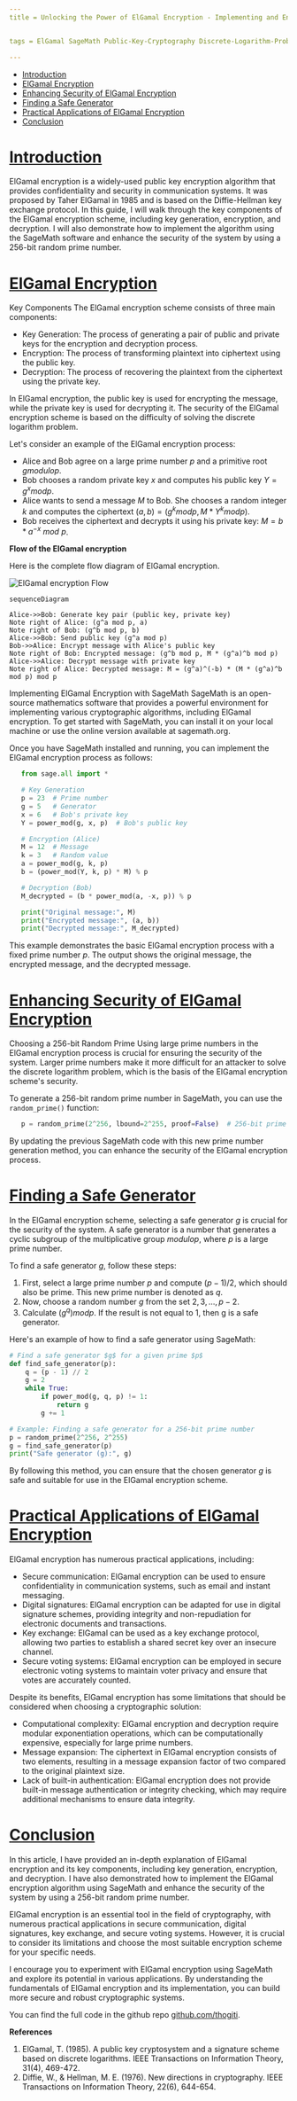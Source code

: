 ```yaml
---
title = Unlocking the Power of ElGamal Encryption - Implementing and Enhancing Security with SageMath


tags = ElGamal SageMath Public-Key-Cryptography Discrete-Logarithm-Problem ElGamal-Key-Generation ElGamal-Encryption-and-Decryption Secure-Communication-with-ElGamal Enhancing-ElGamal-Security

---
```


- [Introduction](#introduction)
- [ElGamal Encryption](#elgamal-encryption)
- [Enhancing Security of ElGamal Encryption](#enhancing-security-of-elgamal-encryption)
- [Finding a Safe Generator](#finding-a-safe-generator)
- [Practical Applications of ElGamal Encryption](#practical-applications-of-elgamal-encryption)
- [Conclusion](#conclusion)



# [Introduction](#introduction) 

ElGamal encryption is a widely-used public key encryption algorithm that provides confidentiality and security in communication systems. It was proposed by Taher ElGamal in 1985 and is based on the Diffie-Hellman key exchange protocol. In this guide, I will walk through the key components of the ElGamal encryption scheme, including key generation, encryption, and decryption. I will also demonstrate how to implement the algorithm using the SageMath software and enhance the security of the system by using a 256-bit random prime number.

# [ElGamal Encryption](#elgamal-encryption)

Key Components The ElGamal encryption scheme consists of three main components:
- Key Generation: The process of generating a pair of public and private keys for the encryption and decryption process.
- Encryption: The process of transforming plaintext into ciphertext using the public key.
- Decryption: The process of recovering the plaintext from the ciphertext using the private key.

In ElGamal encryption, the public key is used for encrypting the message, while the private key is used for decrypting it. The security of the ElGamal encryption scheme is based on the difficulty of solving the discrete logarithm problem.

Let's consider an example of the ElGamal encryption process:

- Alice and Bob agree on a large prime number $p$ and a primitive root $g modulo p$.
- Bob chooses a random private key $x$ and computes his public key $Y = g^x mod p$.
- Alice wants to send a message $M$ to Bob. She chooses a random integer $k$ and computes the ciphertext $(a, b) = (g^k mod p, M * Y^k mod p)$.
- Bob receives the ciphertext and decrypts it using his private key: $M = b * a^{-x}\ mod\ p$.

**Flow of the ElGamal encryption**

Here is the complete flow diagram of ElGamal encryption.

![ElGamal encryption Flow](https://github.com/thogiti/thogiti.github.io/blob/master/assets/images/20230623/Flow-ElGamal-encryption.png)



```mermaid
sequenceDiagram 

Alice->>Bob: Generate key pair (public key, private key) 
Note right of Alice: (g^a mod p, a) 
Note right of Bob: (g^b mod p, b) 
Alice->>Bob: Send public key (g^a mod p) 
Bob->>Alice: Encrypt message with Alice's public key 
Note right of Bob: Encrypted message: (g^b mod p, M * (g^a)^b mod p) 
Alice->>Alice: Decrypt message with private key 
Note right of Alice: Decrypted message: M = (g^a)^(-b) * (M * (g^a)^b mod p) mod p
```

Implementing ElGamal Encryption with SageMath SageMath is an open-source mathematics software that provides a powerful environment for implementing various cryptographic algorithms, including ElGamal encryption. To get started with SageMath, you can install it on your local machine or use the online version available at sagemath.org.

Once you have SageMath installed and running, you can implement the ElGamal encryption process as follows:

```python
   from sage.all import *

   # Key Generation
   p = 23  # Prime number
   g = 5   # Generator
   x = 6   # Bob's private key
   Y = power_mod(g, x, p)  # Bob's public key

   # Encryption (Alice)
   M = 12  # Message
   k = 3   # Random value
   a = power_mod(g, k, p)
   b = (power_mod(Y, k, p) * M) % p

   # Decryption (Bob)
   M_decrypted = (b * power_mod(a, -x, p)) % p

   print("Original message:", M)
   print("Encrypted message:", (a, b))
   print("Decrypted message:", M_decrypted)
```

This example demonstrates the basic ElGamal encryption process with a fixed prime number $p$. The output shows the original message, the encrypted message, and the decrypted message.

# [Enhancing Security of ElGamal Encryption](#enhancing-security-of-elgamal-encryption)

Choosing a 256-bit Random Prime Using large prime numbers in the ElGamal encryption process is crucial for ensuring the security of the system. Larger prime numbers make it more difficult for an attacker to solve the discrete logarithm problem, which is the basis of the ElGamal encryption scheme's security.

To generate a 256-bit random prime number in SageMath, you can use the `random_prime()` function:

```python
   p = random_prime(2^256, lbound=2^255, proof=False)  # 256-bit prime number
```
By updating the previous SageMath code with this new prime number generation method, you can enhance the security of the ElGamal encryption process.

# [Finding a Safe Generator](#finding-a-safe-generator)

In the ElGamal encryption scheme, selecting a safe generator $g$ is crucial for the security of the system. A safe generator is a number that generates a cyclic subgroup of the multiplicative group $modulo p$, where $p$ is a large prime number. 

To find a safe generator $g$, follow these steps:

1. First, select a large prime number $p$ and compute $(p-1)/2$, which should also be prime. This new prime number is denoted as $q$.
2. Now, choose a random number $g$ from the set ${2, 3, ... , p-2}$.
3. Calculate $(g^q) mod p$. If the result is not equal to 1, then g is a safe generator.

Here's an example of how to find a safe generator using SageMath:

```python
# Find a safe generator $g$ for a given prime $p$
def find_safe_generator(p):
    q = (p - 1) // 2
    g = 2
    while True:
        if power_mod(g, q, p) != 1:
            return g
        g += 1

# Example: Finding a safe generator for a 256-bit prime number
p = random_prime(2^256, 2^255)
g = find_safe_generator(p)
print("Safe generator (g):", g)
```

By following this method, you can ensure that the chosen generator $g$ is safe and suitable for use in the ElGamal encryption scheme.

# [Practical Applications of ElGamal Encryption](#practical-applications-of-elgamal-encryption) 

ElGamal encryption has numerous practical applications, including:

- Secure communication: ElGamal encryption can be used to ensure confidentiality in communication systems, such as email and instant messaging.
- Digital signatures: ElGamal encryption can be adapted for use in digital signature schemes, providing integrity and non-repudiation for electronic documents and transactions.
- Key exchange: ElGamal can be used as a key exchange protocol, allowing two parties to establish a shared secret key over an insecure channel.
- Secure voting systems: ElGamal encryption can be employed in secure electronic voting systems to maintain voter privacy and ensure that votes are accurately counted.

Despite its benefits, ElGamal encryption has some limitations that should be considered when choosing a cryptographic solution:

- Computational complexity: ElGamal encryption and decryption require modular exponentiation operations, which can be computationally expensive, especially for large prime numbers.
- Message expansion: The ciphertext in ElGamal encryption consists of two elements, resulting in a message expansion factor of two compared to the original plaintext size.
- Lack of built-in authentication: ElGamal encryption does not provide built-in message authentication or integrity checking, which may require additional mechanisms to ensure data integrity.

# [Conclusion](#conclusion)

In this article, I have provided an in-depth explanation of ElGamal encryption and its key components, including key generation, encryption, and decryption. I have also demonstrated how to implement the ElGamal encryption algorithm using SageMath and enhance the security of the system by using a 256-bit random prime number.

ElGamal encryption is an essential tool in the field of cryptography, with numerous practical applications in secure communication, digital signatures, key exchange, and secure voting systems. However, it is crucial to consider its limitations and choose the most suitable encryption scheme for your specific needs.

I encourage you to experiment with ElGamal encryption using SageMath and explore its potential in various applications. By understanding the fundamentals of ElGamal encryption and its implementation, you can build more secure and robust cryptographic systems.

You can find the full code in the github repo [github.com/thogiti](https://github.com/thogiti/ElGamal-Encryption/).

**References**
1. ElGamal, T. (1985). A public key cryptosystem and a signature scheme based on discrete logarithms. IEEE Transactions on Information Theory, 31(4), 469-472.
2. Diffie, W., & Hellman, M. E. (1976). New directions in cryptography. IEEE Transactions on Information Theory, 22(6), 644-654.
